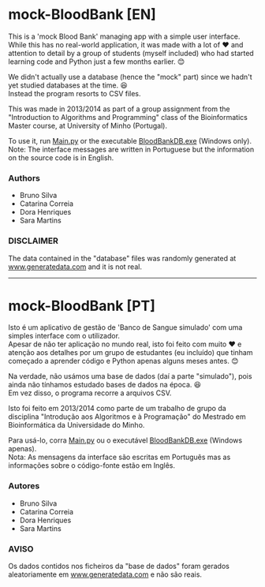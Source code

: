 # mock-BloodBank [EN]

This is a 'mock Blood Bank' managing app with a simple user interface.\
While this has no real-world application, it was made with a lot of :heart: and attention to detail by a group of students (myself included) who had started learning code and Python just a few months earlier. :blush:

We didn't actually use a database (hence the "mock" part) since we hadn't yet studied databases at the time. :satisfied:\
Instead the program resorts to CSV files.

This was made in 2013/2014 as part of a group assignment from the "Introduction to Algorithms and Programming" class of the Bioinformatics Master course, at University of Minho (Portugal).

To use it, run [Main.py](Main.py) or the executable [BloodBankDB.exe](BloodBankEXE/BloodBankDB.exe) (Windows only).\
Note: The interface messages are written in Portuguese but the information on the source code is in English.

### Authors
* Bruno Silva
* Catarina Correia
* Dora Henriques
* Sara Martins

### DISCLAIMER
The data contained in the "database" files was randomly generated at www.generatedata.com and it is not real.
________________________________________________

# mock-BloodBank [PT]

Isto é um aplicativo de gestão de 'Banco de Sangue simulado' com uma simples interface com o utilizador.\
Apesar de não ter aplicação no mundo real, isto foi feito com muito :heart: e atenção aos detalhes por um grupo de estudantes (eu incluído) que tinham começado a aprender código e Python apenas alguns meses antes. :blush:

Na verdade, não usámos uma base de dados (daí a parte "simulado"), pois ainda não tínhamos estudado bases de dados na época. :satisfied:\
Em vez disso, o programa recorre a arquivos CSV.

Isto foi feito em 2013/2014 como parte de um trabalho de grupo da disciplina "Introdução aos Algoritmos e à Programação" do Mestrado em Bioinformática da Universidade do Minho.

Para usá-lo, corra [Main.py](Main.py) ou o executável [BloodBankDB.exe](BloodBankEXE/BloodBankDB.exe) (Windows apenas).\
Nota: As mensagens da interface são escritas em Português mas as informações sobre o código-fonte estão em Inglês.

### Autores
* Bruno Silva
* Catarina Correia
* Dora Henriques
* Sara Martins

### AVISO
Os dados contidos nos ficheiros da "base de dados" foram gerados aleatoriamente em www.generatedata.com e não são reais.

